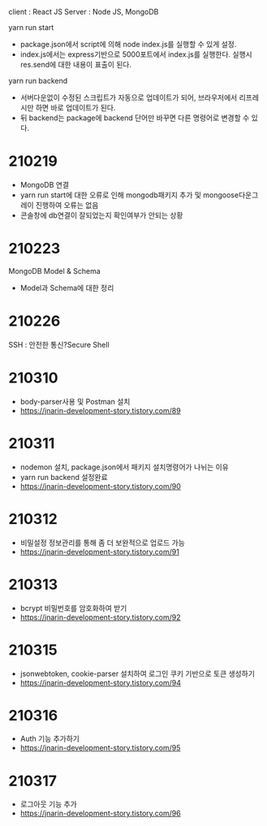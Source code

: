 client : React JS
Server : Node JS, MongoDB

yarn run start
- package.json에서 script에 의해 node index.js를 실행할 수 있게 설정.
- index.js에서는 express기반으로 5000포트에서 index.js를 실행한다. 실행시 res.send에 대한 내용이 표출이 된다.

yarn run backend
- 서버다운없이 수정된 스크립트가 자동으로 업데이트가 되어, 브라우저에서 리프레시만 하면 바로 업데이트가 된다.
- 뒤 backend는 package에 backend 단어만 바꾸면 다른 명령어로 변경할 수 있다.

# 210219
- MongoDB 연결
- yarn run start에 대한 오류로 인해 mongodb패키지 추가 및 mongoose다운그레이 진행하여 오류는 없음
- 콘솔창에 db연결이 잘되었는지 확인여부가 안되는 상황

# 210223
MongoDB Model & Schema
- Model과 Schema에 대한 정리

# 210226
SSH : 안전한 통신?Secure Shell

# 210310
- body-parser사용 및 Postman 설치
- https://jnarin-development-story.tistory.com/89

# 210311
- nodemon 설치, package.json에서 패키지 설치명령어가 나뉘는 이유
- yarn run backend 설정완료
- https://jnarin-development-story.tistory.com/90

# 210312
- 비밀설정 정보관리를 통해 좀 더 보완적으로 업로드 가능
- https://jnarin-development-story.tistory.com/91

# 210313
- bcrypt 비밀번호를 암호화하여 받기
- https://jnarin-development-story.tistory.com/92

# 210315
- jsonwebtoken, cookie-parser 설치하여 로그인 쿠키 기반으로 토큰 생성하기
- https://jnarin-development-story.tistory.com/94

# 210316
- Auth 기능 추가하기
- https://jnarin-development-story.tistory.com/95

# 210317
- 로그아웃 기능 추가
- https://jnarin-development-story.tistory.com/96

